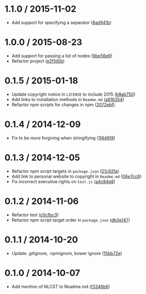 <!--mdast setext-->

<!--lint disable no-multiple-toplevel-headings-->

1.1.0 / 2015-11-02
==================

*   Add support for specifying a separator ([8ad941b](https://github.com/wooorm/nlcst-to-string/commit/8ad941b))

1.0.0 / 2015-08-23
==================

*   Add support for passing a list of nodes ([9be56e9](https://github.com/wooorm/nlcst-to-string/commit/9be56e9))
*   Refactor project ([e2f1d0b](https://github.com/wooorm/nlcst-to-string/commit/e2f1d0b))

0.1.5 / 2015-01-18
==================

*   Update copyright notice in `LICENSE` to include 2015 ([b8ab750](https://github.com/wooorm/nlcst-to-string/commit/b8ab750))
*   Add links to installation methods in `Readme.md` ([a816354](https://github.com/wooorm/nlcst-to-string/commit/a816354))
*   Refactor npm scripts for changes in npm ([2072ebf](https://github.com/wooorm/nlcst-to-string/commit/2072ebf))

0.1.4 / 2014-12-09
==================

*   Fix to be more forgiving when stringifying ([1f446f8](https://github.com/wooorm/nlcst-to-string/commit/1f446f8))

0.1.3 / 2014-12-05
==================

*   Refactor npm script targets in `package.json` ([21c92fa](https://github.com/wooorm/nlcst-to-string/commit/21c92fa))
*   Add link to personal website to copyright in `Readme.md` ([06e7cc6](https://github.com/wooorm/nlcst-to-string/commit/06e7cc6))
*   Fix incorrect executive rights on `test.js` ([a4c84e8](https://github.com/wooorm/nlcst-to-string/commit/a4c84e8))

0.1.2 / 2014-11-06
==================

*   Refactor test ([c0cfbc3](https://github.com/wooorm/nlcst-to-string/commit/c0cfbc3))
*   Refactor npm script target order in `package.json` ([db0e147](https://github.com/wooorm/nlcst-to-string/commit/db0e147))

0.1.1 / 2014-10-20
==================

*   Update .gitignore, .npmignore, bower ignore ([15bb72e](https://github.com/wooorm/nlcst-to-string/commit/15bb72e))

0.1.0 / 2014-10-07
==================

*   Add mention of NLCST to Readme.md ([f3246b6](https://github.com/wooorm/nlcst-to-string/commit/f3246b6))
